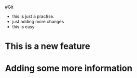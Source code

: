 #Git

- this is just a practise.
- just adding more changes
- this is easy
<h1>This is a new feature<h1>

# Adding some more information
